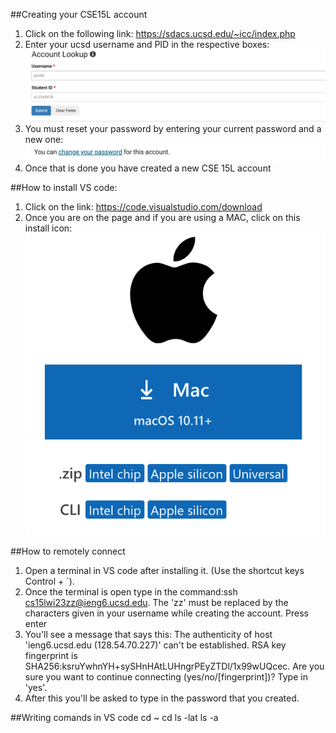 ##Creating your CSE15L account

1) Click on the following link: https://sdacs.ucsd.edu/~icc/index.php
2) Enter your ucsd username and PID in the respective boxes: ![Image](Screenshot_acount.png)
3) You must reset your password by entering your current password and a new one: ![Image](create_new_account.png)
4) Once that is done you have created a new CSE 15L account

##How to install VS code:
1) Click on the link: https://code.visualstudio.com/download
2) Once you are on the page and if you are using a MAC, click on this install icon: ![Image](apple_install.png)

##How to remotely connect
1) Open a terminal in VS code after installing it. (Use the shortcut keys Control + `). 
2) Once the terminal is open type in the command:ssh cs15lwi23zz@ieng6.ucsd.edu. The 'zz' must be replaced by the characters given in your username while creating the account. Press enter
3) You'll see a message that says this: The authenticity of host 'ieng6.ucsd.edu (128.54.70.227)' can't be established.
RSA key fingerprint is SHA256:ksruYwhnYH+sySHnHAtLUHngrPEyZTDl/1x99wUQcec.
Are you sure you want to continue connecting (yes/no/[fingerprint])? 
Type in 'yes'.
4) After this you'll be asked to type in the password that you created. 

##Writing comands in VS code
cd ~
cd
ls -lat
ls -a


